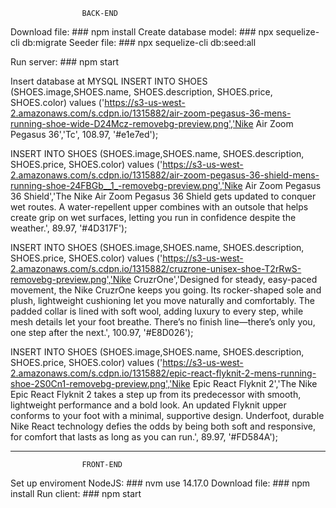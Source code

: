 					BACK-END
Download file: 
	### npm install
Create database model:
	### npx sequelize-cli db:migrate
Seeder file:
	### npx sequelize-cli db:seed:all

Run server:
	### npm start

Insert database at MYSQL
INSERT INTO SHOES (SHOES.image,SHOES.name, SHOES.description, SHOES.price, SHOES.color) values ('https://s3-us-west-2.amazonaws.com/s.cdpn.io/1315882/air-zoom-pegasus-36-mens-running-shoe-wide-D24Mcz-removebg-preview.png','Nike Air Zoom Pegasus 36','Tc', 108.97, '#e1e7ed'); 

INSERT INTO SHOES (SHOES.image,SHOES.name, SHOES.description, SHOES.price, SHOES.color) values ('https://s3-us-west-2.amazonaws.com/s.cdpn.io/1315882/air-zoom-pegasus-36-shield-mens-running-shoe-24FBGb__1_-removebg-preview.png','Nike Air Zoom Pegasus 36 Shield','The Nike Air Zoom Pegasus 36 Shield gets updated to conquer wet routes. A water-repellent upper combines with an outsole that helps create grip on wet surfaces, letting you run in confidence despite the weather.', 89.97, '#4D317F');
 
INSERT INTO SHOES (SHOES.image,SHOES.name, SHOES.description, SHOES.price, SHOES.color) values ('https://s3-us-west-2.amazonaws.com/s.cdpn.io/1315882/cruzrone-unisex-shoe-T2rRwS-removebg-preview.png','Nike CruzrOne','Designed for steady, easy-paced movement, the Nike CruzrOne keeps you going. Its rocker-shaped sole and plush, lightweight cushioning let you move naturally and comfortably. The padded collar is lined with soft wool, adding luxury to every step, while mesh details let your foot breathe. There’s no finish line—there’s only you, one step after the next.', 100.97, '#E8D026');
 
INSERT INTO SHOES (SHOES.image,SHOES.name, SHOES.description, SHOES.price, SHOES.color) values ('https://s3-us-west-2.amazonaws.com/s.cdpn.io/1315882/epic-react-flyknit-2-mens-running-shoe-2S0Cn1-removebg-preview.png','Nike Epic React Flyknit 2','The Nike Epic React Flyknit 2 takes a step up from its predecessor with smooth, lightweight performance and a bold look. An updated Flyknit upper conforms to your foot with a minimal, supportive design. Underfoot, durable Nike React technology defies the odds by being both soft and responsive, for comfort that lasts as long as you can run.', 89.97, '#FD584A'); 



---------------------------------------------
					FRONT-END
Set up enviroment NodeJS:
	### nvm use 14.17.0 
Download file:
	### npm install
Run client:
	### npm start
